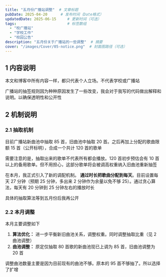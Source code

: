 ```yaml
---
title: "五月份广播站调整"  # 文章标题
pubDate: 2025-04-20      # 发布时间（Date格式）
updatedDate: 2025-06-15     # 更新时间（可选）
tags:                       # 标签数组
  - "校广播站"
  - "学校工作"
  - "校园公告"
description: "五月份关于广播站的一些调整"  # 摘要
cover: "/images/Cover/05-notice.png"  # 封面图路径（可选）
---
```

 
## 1 内容说明

本文和博客中所有内容一样，都只代表个人立场。不代表学校或广播站

广播站的抽签规则因为种种原因发生了一些改变，我会对于我写的代码做出解释和说明。以确保透明性和公开性

<!-- more -->

## 2 机制说明

### 2.1 抽取机制

目前广播站新曲池中抽取 85 首，旧曲池中抽取 20 首。之后再加上分配的歌曲限额 15 首（公开标明），合成一个共计 120 首的歌单

需要注意的是，抽取出来的歌单不代表所有都会播放。120 首初步预估会有 10 首以上的备用歌单。但不用担心，这部分歌单将会被调高权重纳入旧曲池重新抽签

在本月，我正式引入了新的调配机制。 **通过时长把歌曲分配到每天**。目前设置每天 27 分钟（预期 25 分钟，多出来 2 分钟作为余量以免不够 25）。通过贪心算法，每天有 20 分钟到 25 分钟左右的播放时长

具体的抽取算法等到五月份后我再公开

### 2.2 本月调整

本月主要调整如下

1. **算法优化：** 进一步平衡新旧曲池关系，调整权重。同时调整抽取比重（见 2 曲池调整）
2. **曲池调整：** 原定仅抽取 80 首歌的新曲池现已上调为 85 首，旧曲池调整为 20 首

调整曲池数量主要是因为目前现有的曲池不够。原本的 95 首不够抽了。所以选择了扩增